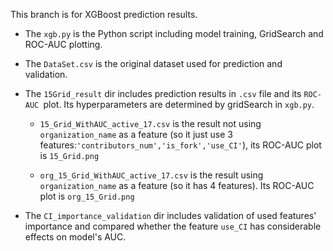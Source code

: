This branch is for XGBoost prediction results.

* The `xgb.py` is the Python script including model training, GridSearch and ROC-AUC plotting.

* The `DataSet.csv` is the original dataset used for prediction and validation.

* The `15Grid_result` dir includes prediction results in `.csv` file and its `ROC-AUC `plot. Its hyperparameters are determined by gridSearch in `xgb.py`.
  
  * `15_Grid_WithAUC_active_17.csv` is the result not using `organization_name` as a feature (so it just use 3 features:`'contributors_num','is_fork','use_CI'`), its ROC-AUC plot is `15_Grid.png`
  
  * `org_15_Grid_WithAUC_active_17.csv` is the result using `organization_name` as a feature (so it has 4 features). Its ROC-AUC plot is `org_15_Grid.png`

* The `CI_importance_validation` dir includes validation of used features' importance and compared whether the feature `use_CI` has considerable effects on model's AUC.
